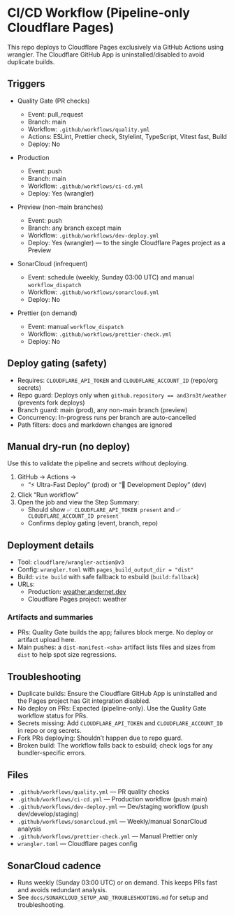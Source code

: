 # CI/CD Workflow (Pipeline-only Cloudflare Pages)

This repo deploys to Cloudflare Pages exclusively via GitHub Actions using wrangler. The Cloudflare
GitHub App is uninstalled/disabled to avoid duplicate builds.

## Triggers

- Quality Gate (PR checks)
  - Event: pull_request
  - Branch: main
  - Workflow: `.github/workflows/quality.yml`
  - Actions: ESLint, Prettier check, Stylelint, TypeScript, Vitest fast, Build
  - Deploy: No

- Production
  - Event: push
  - Branch: main
  - Workflow: `.github/workflows/ci-cd.yml`
  - Deploy: Yes (wrangler)

- Preview (non-main branches)
  - Event: push
  - Branch: any branch except main
  - Workflow: `.github/workflows/dev-deploy.yml`
  - Deploy: Yes (wrangler) — to the single Cloudflare Pages project as a Preview

- SonarCloud (infrequent)
  - Event: schedule (weekly, Sunday 03:00 UTC) and manual `workflow_dispatch`
  - Workflow: `.github/workflows/sonarcloud.yml`
  - Deploy: No

- Prettier (on demand)
  - Event: manual `workflow_dispatch`
  - Workflow: `.github/workflows/prettier-check.yml`
  - Deploy: No

## Deploy gating (safety)

- Requires: `CLOUDFLARE_API_TOKEN` and `CLOUDFLARE_ACCOUNT_ID` (repo/org secrets)
- Repo guard: Deploys only when `github.repository == and3rn3t/weather` (prevents fork deploys)
- Branch guard: main (prod), any non-main branch (preview)
- Concurrency: In-progress runs per branch are auto-cancelled
- Path filters: docs and markdown changes are ignored

## Manual dry-run (no deploy)

Use this to validate the pipeline and secrets without deploying.

1. GitHub → Actions →
   - “⚡ Ultra-Fast Deploy” (prod) or “🧪 Development Deploy” (dev)
2. Click “Run workflow”
3. Open the job and view the Step Summary:
   - Should show `✅ CLOUDFLARE_API_TOKEN present` and `✅ CLOUDFLARE_ACCOUNT_ID present`
   - Confirms deploy gating (event, branch, repo)

## Deployment details

- Tool: `cloudflare/wrangler-action@v3`
- Config: `wrangler.toml` with `pages_build_output_dir = "dist"`
- Build: `vite build` with safe fallback to esbuild (`build:fallback`)
- URLs:
  - Production: [weather.andernet.dev](https://weather.andernet.dev)
  - Cloudflare Pages project: weather

### Artifacts and summaries

- PRs: Quality Gate builds the app; failures block merge. No deploy or artifact upload here.
- Main pushes: a `dist-manifest-<sha>` artifact lists files and sizes from `dist` to help spot size
  regressions.

## Troubleshooting

- Duplicate builds: Ensure the Cloudflare GitHub App is uninstalled and the Pages project has Git
  integration disabled.
- No deploy on PRs: Expected (pipeline-only). Use the Quality Gate workflow status for PRs.
- Secrets missing: Add `CLOUDFLARE_API_TOKEN` and `CLOUDFLARE_ACCOUNT_ID` in repo or org secrets.
- Fork PRs deploying: Shouldn’t happen due to repo guard.
- Broken build: The workflow falls back to esbuild; check logs for any bundler-specific errors.

## Files

- `.github/workflows/quality.yml` — PR quality checks
- `.github/workflows/ci-cd.yml` — Production workflow (push main)
- `.github/workflows/dev-deploy.yml` — Dev/staging workflow (push dev/develop/staging)
- `.github/workflows/sonarcloud.yml` — Weekly/manual SonarCloud analysis
- `.github/workflows/prettier-check.yml` — Manual Prettier only
- `wrangler.toml` — Cloudflare pages config

## SonarCloud cadence

- Runs weekly (Sunday 03:00 UTC) or on demand. This keeps PRs fast and avoids redundant analysis.
- See `docs/SONARCLOUD_SETUP_AND_TROUBLESHOOTING.md` for setup and troubleshooting.
